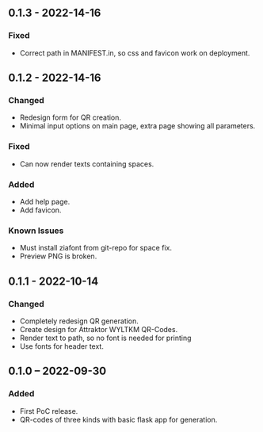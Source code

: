 ## 0.1.3 - 2022-14-16
### Fixed
- Correct path in MANIFEST.in, so css and favicon work on deployment.


## 0.1.2 - 2022-14-16
### Changed
- Redesign form for QR creation.
- Minimal input options on main page, extra page showing all parameters.
### Fixed
- Can now render texts containing spaces.
### Added
- Add help page.
- Add favicon.
### Known Issues
- Must install ziafont from git-repo for space fix.
- Preview PNG is broken.


## 0.1.1 - 2022-10-14
### Changed
- Completely redesign QR generation.
- Create design for Attraktor WYLTKM QR-Codes.
- Render text to path, so no font is needed for printing
- Use fonts for header text.


## 0.1.0 – 2022-09-30
### Added
- First PoC release.
- QR-codes of three kinds with basic flask app for generation.
